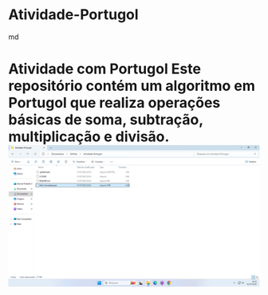 ﻿# Atividade-Portugol
md
# Atividade com Portugol Este repositório contém um algoritmo em Portugol que realiza operações básicas de soma, subtração, multiplicação e divisão. ![Captura de Tela](images/Captura%20de%20Tela%20(1).png)



